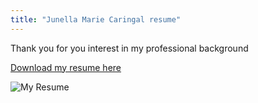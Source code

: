 ```yaml
---
title: "Junella Marie Caringal resume"
---
```


Thank you for you interest in my professional background

[Download my resume here](/pdfs/junella-caringal-resume.pdf)

![My Resume](/images/junella-caringal-resume.jpg)
